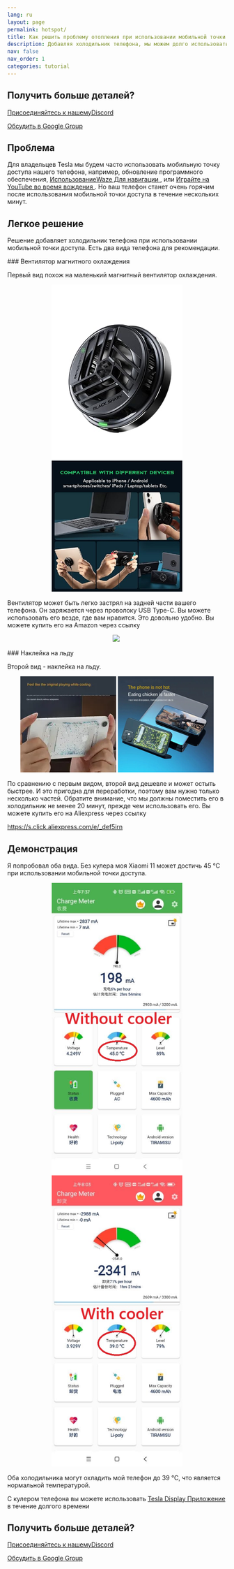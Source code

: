 ```yaml
---
lang: ru
layout: page
permalink: hotspot/
title: Как решить проблему отопления при использовании мобильной точки доступа?
description: Добавляя холодильник телефона, мы можем долго использовать мобильную точку доступа, не беспокоясь о проблеме перегрева.
nav: false
nav_order: 1
categories: tutorial
---
```

<!-- _pages/hotspot.md -->

## Получить больше деталей?
<p> <a href = "https://discord.gg/Tvbs9uWcN9"  цель = "_blank" > Присоединяйтесь к нашемуDiscord</a> </p>
<p> <a href = "https://groups.google.com/g/tesla-display"  цель = "_blank" > Обсудить в Google Group </a> </p>

## Проблема
<p> Для владельцев Tesla мы будем часто использовать мобильную точку доступа нашего телефона, например, обновление программного обеспечения, <a href = "/waze" > ИспользованиеWaze Для навигации </a>, или <a href = "/youtube" > Играйте на YouTube во время вождения </a>.
Но ваш телефон станет очень горячим после использования мобильной точки доступа в течение нескольких минут. </P>

## Легкое решение
<p> Решение добавляет холодильник телефона при использовании мобильной точки доступа.
Есть два вида телефона для рекомендации. </P>
### Вентилятор магнитного охлаждения
<p> Первый вид похож на маленький магнитный вентилятор охлаждения. </p>
<p style= "text-align: center;" >
<img src= "/assets/img/mag-cooler.jpg"  alt= "The magnetic cooling fan for phone"  width= "300px" >
<img src= "/assets/img/mag-cooler2.jpg"  alt= "The magnetic cooling fan can be used for various devices"  width= "300px" >
</p>
<p> Вентилятор может быть легко застрял на задней части вашего телефона.
Он заряжается через проволоку USB Type-C.
Вы можете использовать его везде, где вам нравится. Это довольно удобно.
Вы можете купить его на Amazon через ссылку </p>
<p style= "text-align: center;" ><a href= "https://www.amazon.com/Rimoody-Wireless-Carplay-CarPlay-Android/dp/B0C1FW8ZQQ?pd_rd_w=niks7&content-id=amzn1.sym.843cd7db-70d0-4058-b5e7-5ec0360c5a59&pf_rd_p=843cd7db-70d0-4058-b5e7-5ec0360c5a59&pf_rd_r=25ZAJ3099FJCM3JE3BCE&pd_rd_wg=dEwED&pd_rd_r=4a237111-7729-4d01-ae3a-7786ed58d5e9&pd_rd_i=B0C1FW8ZQQ&psc=1&linkCode=li3&tag=blackpill07-20&linkId=c766d690503165e0fd1c49bda3c5feb5&language=en_US&ref_=as_li_ss_il"  target= "_blank" >
<img border= "0"  src= "//ws-na.amazon-adsystem.com/widgets/q?_encoding=UTF8&ASIN=B0C1FW8ZQQ&Format=_SL250_&ID=AsinImage&MarketPlace=US&ServiceVersion=20070822&WS=1&tag=blackpill07-20&language=en_US"  ></a>
<img src= "https://ir-na.amazon-adsystem.com/e/ir?t=blackpill07-20&language=en_US&l=li3&o=1&a=B0C1FW8ZQQ"  width= "1"  height= "1"  border= "0"  alt= ""  style= "border:none !important; margin:0px !important;"  /></p>
### Наклейка на льду
<p> Второй вид - наклейка на льду. </p>
<p style= "text-align: center;" >
<img src= "/assets/img/ice-sticker.webp"  alt= "The recyclable ice sticker for phone"  width= "220px" >
<img src= "/assets/img/ice-sticker2.webp"  alt= "The recyclable ice sticker to cool your phone down"  width= "220px" >
</p>
<p> По сравнению с первым видом, второй вид дешевле и может остыть быстрее.
И это пригодна для переработки, поэтому вам нужно только несколько частей.
Обратите внимание, что мы должны поместить его в холодильник не менее 20 минут, прежде чем использовать его.
Вы можете купить его на Aliexpress через ссылку </p>
<p> <a href = "https://s.click.aliexpress.com/e/_DEF5iRN" >https://s.click.aliexpress.com/e/_def5irn </a> </p>

## Демонстрация
<p> Я попробовал оба вида.
Без кулера моя Xiaomi 11 может достичь 45 ℃ при использовании мобильной точки доступа. </P>
<p style= "text-align: center;" >
<img src= "/assets/img/without-cooler.jpg"  alt= "The phone temperature without the phone cooler"  width= "300px" >
<img src= "/assets/img/with-cooler.jpg"  alt= "The phone temperature after using a phone cooler"  width= "300px" >
</p>
<p> Оба холодильника могут охладить мой телефон до 39 ℃, что является нормальной температурой. </p>
<p> С кулером телефона вы можете использовать <a href = "/" >Tesla Display Приложение </a> в течение долгого времени </p>

## Получить больше деталей?
<p> <a href = "https://discord.gg/Tvbs9uWcN9"  цель = "_blank" > Присоединяйтесь к нашемуDiscord</a> </p>
<p> <a href = "https://groups.google.com/g/tesla-display"  цель = "_blank" > Обсудить в Google Group </a> </p>

